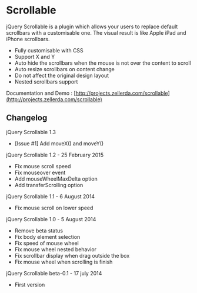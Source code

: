 Scrollable
==========

jQuery Scrollable is a plugin which allows your users to replace default scrollbars with a customisable one. The visual result is like Apple iPad and iPhone scrollbars.

 - Fully customisable with CSS
 - Support X and Y
 - Auto hide the scrollbars when the mouse is not over the content to scroll
 - Auto resize scrollbars on content change
 - Do not affect the original design layout
 - Nested scrollbars support

Documentation and Demo : [http://projects.zellerda.com/scrollable](http://projects.zellerda.com/scrollable)

Changelog
---------
jQuery Scrollable 1.3
 - [Issue #1] Add moveX() and moveY()

jQuery Scrollable 1.2 - 25 February 2015
 - Fix mouse scroll speed
 - Fix mouseover event
 - Add mouseWheelMaxDelta option
 - Add transferScrolling option
 
jQuery Scrollable 1.1 - 6 August 2014
 - Fix mouse scroll on lower speed

jQuery Scrollable 1.0 - 5 August 2014
 - Remove beta status
 - Fix body element selection
 - Fix speed of mouse wheel
 - Fix mouse wheel nested behavior
 - Fix scrollbar display when drag outside the box
 - Fix mouse wheel when scrolling is finish

jQuery Scrollable beta-0.1 - 17 july 2014
 - First version